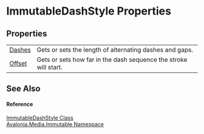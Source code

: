 # ImmutableDashStyle Properties




## Properties
<table>
<tr>
<td><a href="P_Avalonia_Media_Immutable_ImmutableDashStyle_Dashes">Dashes</a></td>
<td>Gets or sets the length of alternating dashes and gaps.</td>
</tr>
<tr>
<td><a href="P_Avalonia_Media_Immutable_ImmutableDashStyle_Offset">Offset</a></td>
<td>Gets or sets how far in the dash sequence the stroke will start.</td>
</tr>
</table>

## See Also


#### Reference
<a href="T_Avalonia_Media_Immutable_ImmutableDashStyle">ImmutableDashStyle Class</a>  
<a href="N_Avalonia_Media_Immutable">Avalonia.Media.Immutable Namespace</a>  

